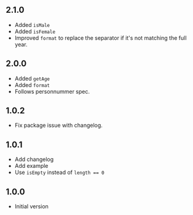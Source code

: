 ## 2.1.0

* Added `isMale`
* Added `isFemale`
* Improved `format` to replace the separator if it's not matching the full year.

## 2.0.0

* Added `getAge`
* Added `format`
* Follows personnummer spec.

## 1.0.2

- Fix package issue with changelog.

## 1.0.1

- Add changelog
- Add example
- Use `isEmpty` instead of `length == 0`

## 1.0.0

- Initial version
